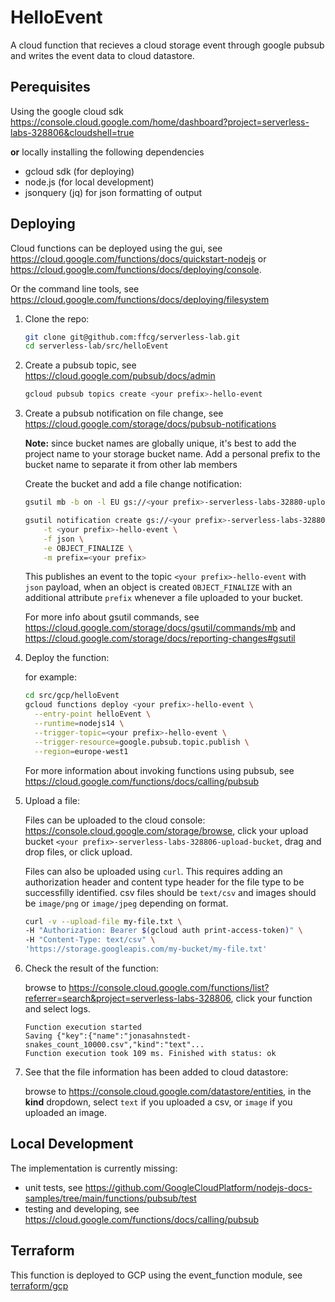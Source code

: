 # HelloEvent

A cloud function that recieves a cloud storage event through google pubsub and writes the event data to cloud datastore.

## Perequisites

Using the google cloud sdk <https://console.cloud.google.com/home/dashboard?project=serverless-labs-328806&cloudshell=true>

**or** locally installing the following dependencies

* gcloud sdk (for deploying)
* node.js (for local development)
* jsonquery (jq) for json formatting of output

## Deploying

Cloud functions can be deployed using the gui, see <https://cloud.google.com/functions/docs/quickstart-nodejs> or <https://cloud.google.com/functions/docs/deploying/console>.

Or the command line tools, see <https://cloud.google.com/functions/docs/deploying/filesystem>

1. Clone the repo:

    ```sh
    git clone git@github.com:ffcg/serverless-lab.git
    cd serverless-lab/src/helloEvent
    ```

1. Create a pubsub topic, see <https://cloud.google.com/pubsub/docs/admin>

    ```sh
    gcloud pubsub topics create <your prefix>-hello-event
    ```

1. Create a pubsub notification on file change, see <https://cloud.google.com/storage/docs/pubsub-notifications>

    **Note:** since bucket names are globally unique, it's best to add the project name to your storage bucket name. Add a personal prefix to the bucket name to separate it from other lab members

    Create the bucket and add a file change notification:

    ```sh
    gsutil mb -b on -l EU gs://<your prefix>-serverless-labs-32880-upload-bucket
    
    gsutil notification create gs://<your prefix>-serverless-labs-32880-upload-bucket \
        -t <your prefix>-hello-event \
        -f json \
        -e OBJECT_FINALIZE \
        -m prefix=<your prefix>
    ```

    This publishes an event to the topic `<your prefix>-hello-event` with `json` payload, when an object is created `OBJECT_FINALIZE` with an additional attribute `prefix` whenever a file uploaded to your bucket. 

    For more info about gsutil commands, see <https://cloud.google.com/storage/docs/gsutil/commands/mb> and <https://cloud.google.com/storage/docs/reporting-changes#gsutil>

1. Deploy the function:

    for example:

    ```sh
    cd src/gcp/helloEvent
    gcloud functions deploy <your prefix>-hello-event \
      --entry-point helloEvent \
      --runtime=nodejs14 \
      --trigger-topic=<your prefix>-hello-event \
      --trigger-resource=google.pubsub.topic.publish \
      --region=europe-west1
    ```

    For more information about invoking functions using pubsub, see <https://cloud.google.com/functions/docs/calling/pubsub>

1. Upload a file:

    Files can be uploaded to the cloud console: https://console.cloud.google.com/storage/browse, click your upload bucket `<your prefix>-serverless-labs-328806-upload-bucket`, drag and drop files, or click upload.

    Files can also be uploaded using `curl`. This requires adding an authorization header and content type header for the file type to be successfilly identified. csv files should be `text/csv` and images should be `image/png` or `image/jpeg` depending on format.

    ```sh
    curl -v --upload-file my-file.txt \
    -H "Authorization: Bearer $(gcloud auth print-access-token)" \
    -H "Content-Type: text/csv" \
    'https://storage.googleapis.com/my-bucket/my-file.txt'
    ```

1. Check the result of the function:

    browse to <https://console.cloud.google.com/functions/list?referrer=search&project=serverless-labs-328806>, click your function and select logs.

    ```text
    Function execution started
    Saving {"key":{"name":"jonasahnstedt-snakes_count_10000.csv","kind":"text"...
    Function execution took 109 ms. Finished with status: ok
    ```

1. See that the file information has been added to cloud datastore:

    browse to <https://console.cloud.google.com/datastore/entities>, in the **kind** dropdown, select `text` if you uploaded a csv, or `image` if you uploaded an image.

## Local Development

The implementation is currently missing:
- unit tests, see <https://github.com/GoogleCloudPlatform/nodejs-docs-samples/tree/main/functions/pubsub/test>
- testing and developing, see <https://cloud.google.com/functions/docs/calling/pubsub>


## Terraform

This function is deployed to GCP using the event_function module, see [terraform/gcp](../../../terraform/gcp/README.md)